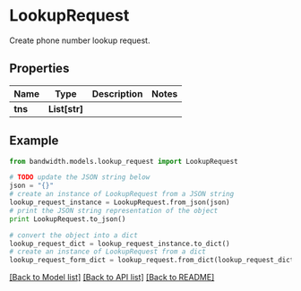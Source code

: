 # LookupRequest

Create phone number lookup request.

## Properties
Name | Type | Description | Notes
------------ | ------------- | ------------- | -------------
**tns** | **List[str]** |  | 

## Example

```python
from bandwidth.models.lookup_request import LookupRequest

# TODO update the JSON string below
json = "{}"
# create an instance of LookupRequest from a JSON string
lookup_request_instance = LookupRequest.from_json(json)
# print the JSON string representation of the object
print LookupRequest.to_json()

# convert the object into a dict
lookup_request_dict = lookup_request_instance.to_dict()
# create an instance of LookupRequest from a dict
lookup_request_form_dict = lookup_request.from_dict(lookup_request_dict)
```
[[Back to Model list]](../README.md#documentation-for-models) [[Back to API list]](../README.md#documentation-for-api-endpoints) [[Back to README]](../README.md)


